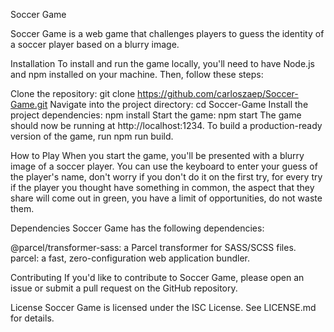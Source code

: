 Soccer Game


Soccer Game is a web game that challenges players to guess the identity of a soccer player based on a blurry image.

Installation
To install and run the game locally, you'll need to have Node.js and npm installed on your machine. Then, follow these steps:

Clone the repository: git clone https://github.com/carloszaep/Soccer-Game.git
Navigate into the project directory: cd Soccer-Game
Install the project dependencies: npm install
Start the game: npm start
The game should now be running at http://localhost:1234. To build a production-ready version of the game, run npm run build.

How to Play
When you start the game, you'll be presented with a blurry image of a soccer player. You can use the keyboard to enter your guess of the player's name, don't worry if you don't do it on the first try, for every try if the player you thought have something in common, the aspect that they share will come out in green, you have a limit of opportunities, do not waste them.

Dependencies
Soccer Game has the following dependencies:

@parcel/transformer-sass: a Parcel transformer for SASS/SCSS files.
parcel: a fast, zero-configuration web application bundler.

Contributing
If you'd like to contribute to Soccer Game, please open an issue or submit a pull request on the GitHub repository.

License
Soccer Game is licensed under the ISC License. See LICENSE.md for details.
